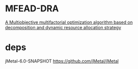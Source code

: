 # MFEAD-DRA
[A Multiobjective multifactorial optimization algorithm based on decomposition and dynamic resource allocation strategy](https://www.sciencedirect.com/science/article/pii/S0020025519309041)

# deps
jMetal-6.0-SNAPSHOT https://github.com/jMetal/jMetal